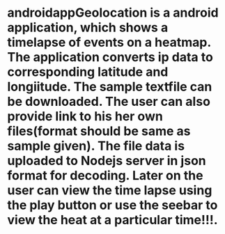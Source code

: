 # androidappGeolocation is a android application, which shows a timelapse of events on a heatmap. The application converts ip data to corresponding latitude and longiitude. The sample textfile can be downloaded. The user can also provide link to his her own files(format should be same as sample given). The file data is uploaded to Nodejs server in json format for decoding.  Later on the user can view the time lapse using the play button or use the seebar to view the heat at a particular time!!!.
